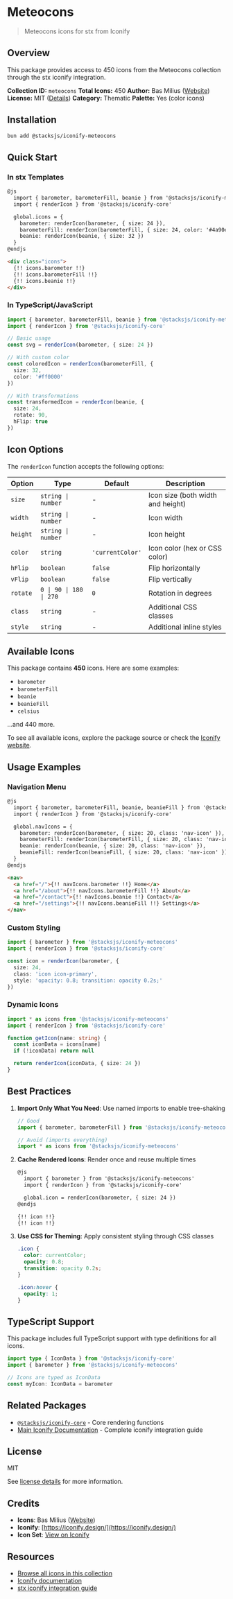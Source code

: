 # Meteocons

> Meteocons icons for stx from Iconify

## Overview

This package provides access to 450 icons from the Meteocons collection through the stx iconify integration.

**Collection ID:** `meteocons`
**Total Icons:** 450
**Author:** Bas Milius ([Website](https://github.com/basmilius/weather-icons))
**License:** MIT ([Details](https://github.com/basmilius/weather-icons/blob/dev/LICENSE))
**Category:** Thematic
**Palette:** Yes (color icons)

## Installation

```bash
bun add @stacksjs/iconify-meteocons
```

## Quick Start

### In stx Templates

```html
@js
  import { barometer, barometerFill, beanie } from '@stacksjs/iconify-meteocons'
  import { renderIcon } from '@stacksjs/iconify-core'

  global.icons = {
    barometer: renderIcon(barometer, { size: 24 }),
    barometerFill: renderIcon(barometerFill, { size: 24, color: '#4a90e2' }),
    beanie: renderIcon(beanie, { size: 32 })
  }
@endjs

<div class="icons">
  {!! icons.barometer !!}
  {!! icons.barometerFill !!}
  {!! icons.beanie !!}
</div>
```

### In TypeScript/JavaScript

```typescript
import { barometer, barometerFill, beanie } from '@stacksjs/iconify-meteocons'
import { renderIcon } from '@stacksjs/iconify-core'

// Basic usage
const svg = renderIcon(barometer, { size: 24 })

// With custom color
const coloredIcon = renderIcon(barometerFill, {
  size: 32,
  color: '#ff0000'
})

// With transformations
const transformedIcon = renderIcon(beanie, {
  size: 24,
  rotate: 90,
  hFlip: true
})
```

## Icon Options

The `renderIcon` function accepts the following options:

| Option | Type | Default | Description |
|--------|------|---------|-------------|
| `size` | `string \| number` | - | Icon size (both width and height) |
| `width` | `string \| number` | - | Icon width |
| `height` | `string \| number` | - | Icon height |
| `color` | `string` | `'currentColor'` | Icon color (hex or CSS color) |
| `hFlip` | `boolean` | `false` | Flip horizontally |
| `vFlip` | `boolean` | `false` | Flip vertically |
| `rotate` | `0 \| 90 \| 180 \| 270` | `0` | Rotation in degrees |
| `class` | `string` | - | Additional CSS classes |
| `style` | `string` | - | Additional inline styles |

## Available Icons

This package contains **450** icons. Here are some examples:

- `barometer`
- `barometerFill`
- `beanie`
- `beanieFill`
- `celsius`

...and 440 more.

To see all available icons, explore the package source or check the [Iconify website](https://icon-sets.iconify.design/meteocons/).

## Usage Examples

### Navigation Menu

```html
@js
  import { barometer, barometerFill, beanie, beanieFill } from '@stacksjs/iconify-meteocons'
  import { renderIcon } from '@stacksjs/iconify-core'

  global.navIcons = {
    barometer: renderIcon(barometer, { size: 20, class: 'nav-icon' }),
    barometerFill: renderIcon(barometerFill, { size: 20, class: 'nav-icon' }),
    beanie: renderIcon(beanie, { size: 20, class: 'nav-icon' }),
    beanieFill: renderIcon(beanieFill, { size: 20, class: 'nav-icon' })
  }
@endjs

<nav>
  <a href="/">{!! navIcons.barometer !!} Home</a>
  <a href="/about">{!! navIcons.barometerFill !!} About</a>
  <a href="/contact">{!! navIcons.beanie !!} Contact</a>
  <a href="/settings">{!! navIcons.beanieFill !!} Settings</a>
</nav>
```

### Custom Styling

```typescript
import { barometer } from '@stacksjs/iconify-meteocons'
import { renderIcon } from '@stacksjs/iconify-core'

const icon = renderIcon(barometer, {
  size: 24,
  class: 'icon icon-primary',
  style: 'opacity: 0.8; transition: opacity 0.2s;'
})
```

### Dynamic Icons

```typescript
import * as icons from '@stacksjs/iconify-meteocons'
import { renderIcon } from '@stacksjs/iconify-core'

function getIcon(name: string) {
  const iconData = icons[name]
  if (!iconData) return null

  return renderIcon(iconData, { size: 24 })
}
```

## Best Practices

1. **Import Only What You Need**: Use named imports to enable tree-shaking
   ```typescript
   // Good
   import { barometer, barometerFill } from '@stacksjs/iconify-meteocons'

   // Avoid (imports everything)
   import * as icons from '@stacksjs/iconify-meteocons'
   ```

2. **Cache Rendered Icons**: Render once and reuse multiple times
   ```html
   @js
     import { barometer } from '@stacksjs/iconify-meteocons'
     import { renderIcon } from '@stacksjs/iconify-core'

     global.icon = renderIcon(barometer, { size: 24 })
   @endjs

   {!! icon !!}
   {!! icon !!}
   ```

3. **Use CSS for Theming**: Apply consistent styling through CSS classes
   ```css
   .icon {
     color: currentColor;
     opacity: 0.8;
     transition: opacity 0.2s;
   }

   .icon:hover {
     opacity: 1;
   }
   ```

## TypeScript Support

This package includes full TypeScript support with type definitions for all icons.

```typescript
import type { IconData } from '@stacksjs/iconify-core'
import { barometer } from '@stacksjs/iconify-meteocons'

// Icons are typed as IconData
const myIcon: IconData = barometer
```

## Related Packages

- [`@stacksjs/iconify-core`](../iconify-core) - Core rendering functions
- [Main Iconify Documentation](../../docs/iconify.md) - Complete iconify integration guide

## License

MIT

See [license details](https://github.com/basmilius/weather-icons/blob/dev/LICENSE) for more information.

## Credits

- **Icons**: Bas Milius ([Website](https://github.com/basmilius/weather-icons))
- **Iconify**: [https://iconify.design/](https://iconify.design/)
- **Icon Set**: [View on Iconify](https://icon-sets.iconify.design/meteocons/)

## Resources

- [Browse all icons in this collection](https://icon-sets.iconify.design/meteocons/)
- [Iconify documentation](https://iconify.design/docs/)
- [stx iconify integration guide](../../docs/iconify.md)
